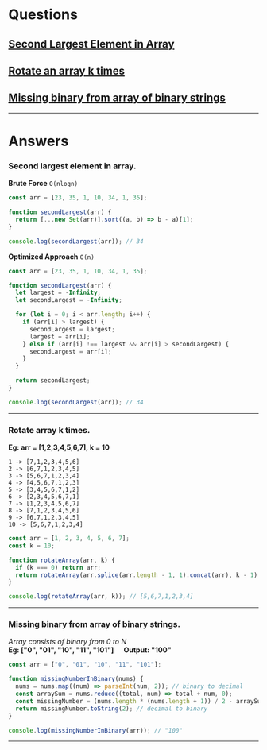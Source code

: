 # Questions

## [Second Largest Element in Array](#secondLargestElementInArray)

## [Rotate an array k times](#rotateArrayKTimes)

## [Missing binary from array of binary strings](#missingBinary)

---

# Answers

### <a id="secondLargestElementInArray">Second largest element in array.</a>

**Brute Force** `O(nlogn)`

```javascript
const arr = [23, 35, 1, 10, 34, 1, 35];

function secondLargest(arr) {
  return [...new Set(arr)].sort((a, b) => b - a)[1];
}

console.log(secondLargest(arr)); // 34
```

**Optimized Approach** `O(n)`

```javascript
const arr = [23, 35, 1, 10, 34, 1, 35];

function secondLargest(arr) {
  let largest = -Infinity;
  let secondLargest = -Infinity;

  for (let i = 0; i < arr.length; i++) {
    if (arr[i] > largest) {
      secondLargest = largest;
      largest = arr[i];
    } else if (arr[i] !== largest && arr[i] > secondLargest) {
      secondLargest = arr[i];
    }
  }

  return secondLargest;
}

console.log(secondLargest(arr)); // 34
```

---

### <a id="rotateArrayKTimes">Rotate array k times.</a>

**Eg: arr = [1,2,3,4,5,6,7], k = 10**

```
1 -> [7,1,2,3,4,5,6]
2 -> [6,7,1,2,3,4,5]
3 -> [5,6,7,1,2,3,4]
4 -> [4,5,6,7,1,2,3]
5 -> [3,4,5,6,7,1,2]
6 -> [2,3,4,5,6,7,1]
7 -> [1,2,3,4,5,6,7]
8 -> [7,1,2,3,4,5,6]
9 -> [6,7,1,2,3,4,5]
10 -> [5,6,7,1,2,3,4]
```

```javascript
const arr = [1, 2, 3, 4, 5, 6, 7];
const k = 10;

function rotateArray(arr, k) {
  if (k === 0) return arr;
  return rotateArray(arr.splice(arr.length - 1, 1).concat(arr), k - 1);
}

console.log(rotateArray(arr, k)); // [5,6,7,1,2,3,4]
```

---

### <a id="missingBinary"> Missing binary from array of binary strings.</a>

_Array consists of binary from 0 to N_
<br>
**Eg: ["0", "01", "10", "11", "101"] &nbsp;&nbsp;&nbsp;&nbsp; Output: "100"**

```javascript
const arr = ["0", "01", "10", "11", "101"];

function missingNumberInBinary(nums) {
  nums = nums.map((num) => parseInt(num, 2)); // binary to decimal
  const arraySum = nums.reduce((total, num) => total + num, 0);
  const missingNumber = (nums.length * (nums.length + 1)) / 2 - arraySum;
  return missingNumber.toString(2); // decimal to binary
}

console.log(missingNumberInBinary(arr)); // "100"
```

---
